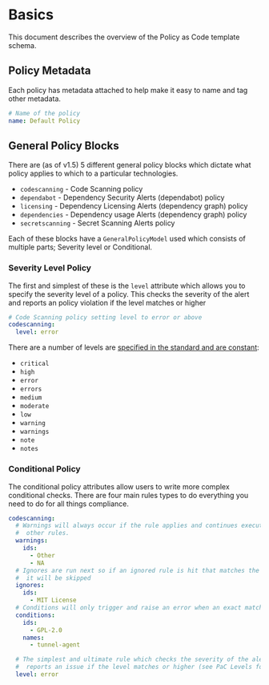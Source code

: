 # Basics

This document describes the overview of the Policy as Code template schema.

## Policy Metadata

Each policy has metadata attached to help make it easy to name and tag other metadata.

<!-- TODO add other metadata when supported -->
```yaml
# Name of the policy
name: Default Policy
```

## General Policy Blocks

There are (as of v1.5) 5 different general policy blocks which dictate what policy applies to which to a particular technologies.

- `codescanning` - Code Scanning policy
- `dependabot` - Dependency Security Alerts (dependabot) policy
- `licensing` - Dependency Licensing Alerts (dependency graph) policy
- `dependencies` - Dependency usage Alerts (dependency graph) policy
- `secretscanning` - Secret Scanning Alerts policy

Each of these blocks have a `GeneralPolicyModel` used which consists of multiple parts; Severity level or Conditional.

### Severity Level Policy

The first and simplest of these is the `level` attribute which allows you to specify the severity level of a policy.
This checks the severity of the alert and reports an policy violation if the level matches or higher

```yaml
# Code Scanning policy setting level to error or above
codescanning:
  level: error
```

There are a number of levels are [specified in the standard and are constant](https://github.com/advanced-security/policy-as-code/blob/main/ghascompliance/consts.py#L2-L15):
<!-- TODO: update for v2.0 -->

- `critical`
- `high`
- `error`
- `errors`
- `medium`
- `moderate`
- `low`
- `warning`
- `warnings`
- `note`
- `notes`


### Conditional Policy

The conditional policy attributes allow users to write more complex conditional checks.
There are four main rules types to do everything you need to do for all things compliance.

```yaml
codescanning:
  # Warnings will always occur if the rule applies and continues executing to 
  #  other rules.
  warnings:
    ids:
      - Other
      - NA
  # Ignores are run next so if an ignored rule is hit that matches the level, 
  #  it will be skipped
  ignores:
    ids:
      - MIT License
  # Conditions will only trigger and raise an error when an exact match is hit
  conditions:
    ids:
      - GPL-2.0
    names:
      - tunnel-agent

  # The simplest and ultimate rule which checks the severity of the alert and
  #  reports an issue if the level matches or higher (see PaC Levels for more info)
  level: error
```
